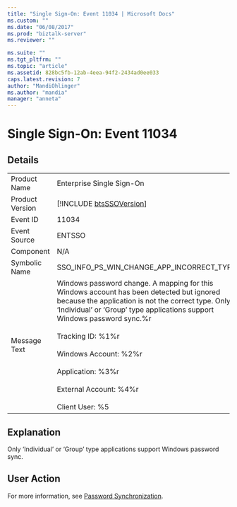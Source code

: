 ```yaml
---
title: "Single Sign-On: Event 11034 | Microsoft Docs"
ms.custom: ""
ms.date: "06/08/2017"
ms.prod: "biztalk-server"
ms.reviewer: ""

ms.suite: ""
ms.tgt_pltfrm: ""
ms.topic: "article"
ms.assetid: 828bc5fb-12ab-4eea-94f2-2434ad0ee033
caps.latest.revision: 7
author: "MandiOhlinger"
ms.author: "mandia"
manager: "anneta"
---
```

# Single Sign-On: Event 11034
## Details  
  
|                 |                                                                                                                                                                                                                                                                                                                                                                                         |
|-----------------|-----------------------------------------------------------------------------------------------------------------------------------------------------------------------------------------------------------------------------------------------------------------------------------------------------------------------------------------------------------------------------------------|
|  Product Name   |                                                                                                                                                                                Enterprise Single Sign-On                                                                                                                                                                                |
| Product Version |                                                                                                                                                               [!INCLUDE [btsSSOVersion](../includes/btsssoversion-md.md)]                                                                                                                                                               |
|    Event ID     |                                                                                                                                                                                          11034                                                                                                                                                                                          |
|  Event Source   |                                                                                                                                                                                         ENTSSO                                                                                                                                                                                          |
|    Component    |                                                                                                                                                                                           N/A                                                                                                                                                                                           |
|  Symbolic Name  |                                                                                                                                                                        SSO_INFO_PS_WIN_CHANGE_APP_INCORRECT_TYPE                                                                                                                                                                        |
|  Message Text   | Windows password change. A mapping for this Windows account has been detected but ignored because the application is not the correct type. Only ‘Individual’ or ‘Group’ type applications support Windows password sync.%r<br /><br /> Tracking ID: %1%r<br /><br /> Windows Account: %2%r<br /><br /> Application: %3%r<br /><br /> External Account: %4%r<br /><br /> Client User: %5 |
  
## Explanation  
 Only ‘Individual’ or ‘Group’ type applications support Windows password sync.  
  
## User Action  
 For more information, see [Password Synchronization](../core/password-synchronization2.md).